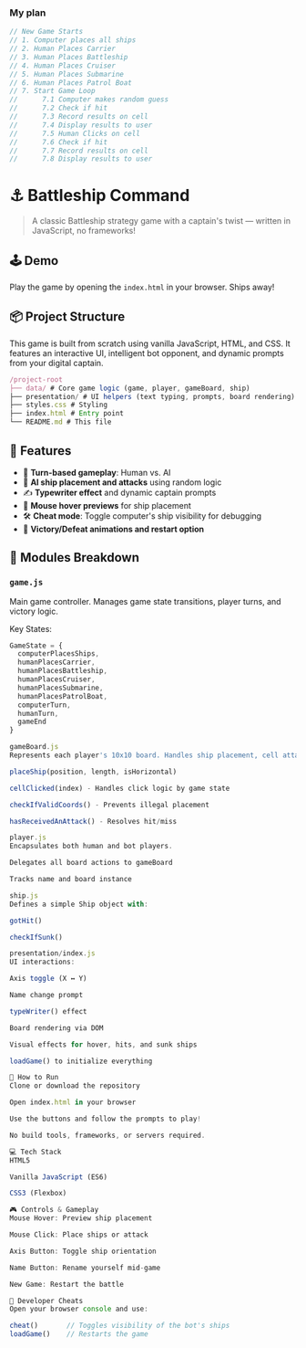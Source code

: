 ### My plan
```js
// New Game Starts
// 1. Computer places all ships
// 2. Human Places Carrier
// 3. Human Places Battleship
// 4. Human Places Cruiser
// 5. Human Places Submarine
// 6. Human Places Patrol Boat
// 7. Start Game Loop
//      7.1 Computer makes random guess
//      7.2 Check if hit
//      7.3 Record results on cell
//      7.4 Display results to user
//      7.5 Human Clicks on cell
//      7.6 Check if hit
//      7.7 Record results on cell
//      7.8 Display results to user
```
# ⚓ Battleship Command

> A classic Battleship strategy game with a captain's twist — written in JavaScript, no frameworks!

## 🕹️ Demo

Play the game by opening the `index.html` in your browser. Ships away!

## 📦 Project Structure

This game is built from scratch using vanilla JavaScript, HTML, and CSS. It features an interactive UI, intelligent bot opponent, and dynamic prompts from your digital captain.

```js
/project-root
├── data/ # Core game logic (game, player, gameBoard, ship)
├── presentation/ # UI helpers (text typing, prompts, board rendering)
├── styles.css # Styling
├── index.html # Entry point
└── README.md # This file
```


## 🚢 Features

- 🎯 **Turn-based gameplay**: Human vs. AI  
- 🧠 **AI ship placement and attacks** using random logic  
- ✍️ **Typewriter effect** and dynamic captain prompts  
- 🧭 **Mouse hover previews** for ship placement  
- 🛠️ **Cheat mode**: Toggle computer's ship visibility for debugging  
- 🎉 **Victory/Defeat animations and restart option**  

## 🧩 Modules Breakdown

### `game.js`

Main game controller. Manages game state transitions, player turns, and victory logic.

Key States:
```js
GameState = {
  computerPlacesShips,
  humanPlacesCarrier,
  humanPlacesBattleship,
  humanPlacesCruiser,
  humanPlacesSubmarine,
  humanPlacesPatrolBoat,
  computerTurn,
  humanTurn,
  gameEnd
}

gameBoard.js
Represents each player's 10x10 board. Handles ship placement, cell attacks, and hover logic.

placeShip(position, length, isHorizontal)

cellClicked(index) - Handles click logic by game state

checkIfValidCoords() - Prevents illegal placement

hasReceivedAnAttack() - Resolves hit/miss

player.js
Encapsulates both human and bot players.

Delegates all board actions to gameBoard

Tracks name and board instance

ship.js
Defines a simple Ship object with:

gotHit()

checkIfSunk()

presentation/index.js
UI interactions:

Axis toggle (X ↔ Y)

Name change prompt

typeWriter() effect

Board rendering via DOM

Visual effects for hover, hits, and sunk ships

loadGame() to initialize everything

🔧 How to Run
Clone or download the repository

Open index.html in your browser

Use the buttons and follow the prompts to play!

No build tools, frameworks, or servers required.

💻 Tech Stack
HTML5

Vanilla JavaScript (ES6)

CSS3 (Flexbox)

🎮 Controls & Gameplay
Mouse Hover: Preview ship placement

Mouse Click: Place ships or attack

Axis Button: Toggle ship orientation

Name Button: Rename yourself mid-game

New Game: Restart the battle

🧙 Developer Cheats
Open your browser console and use:

cheat()       // Toggles visibility of the bot's ships
loadGame()    // Restarts the game
